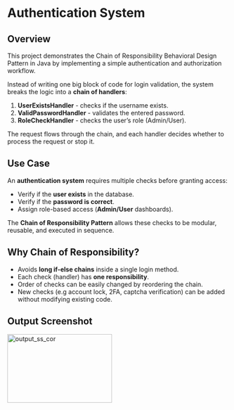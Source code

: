 # Authentication System

## Overview

This project demonstrates the Chain of Responsibility Behavioral Design Pattern in Java by implementing a simple authentication and authorization workflow.

Instead of writing one big block of code for login validation, the system breaks the logic into a **chain of handlers**:

1. **UserExistsHandler** - checks if the username exists.
2. **ValidPasswordHandler** - validates the entered password.
3. **RoleCheckHandler** - checks the user’s role (Admin/User).

The request flows through the chain, and each handler decides whether to process the request or stop it.


## Use Case 

An **authentication system** requires multiple checks before granting access:

* Verify if the **user exists** in the database.
* Verify if the **password is correct**.
* Assign role-based access (**Admin/User** dashboards).

The **Chain of Responsibility Pattern** allows these checks to be modular, reusable, and executed in sequence.


## Why Chain of Responsibility?

* Avoids **long if-else chains** inside a single login method.
* Each check (handler) has **one responsibility**.
* Order of checks can be easily changed by reordering the chain.
* New checks (e.g account lock, 2FA, captcha verification) can be added without modifying existing code.

## Output Screenshot

<img width="238" height="156" alt="output_ss_cor" src="https://github.com/user-attachments/assets/387b4ad0-15f9-4abe-a155-b6934df57c7a" />
